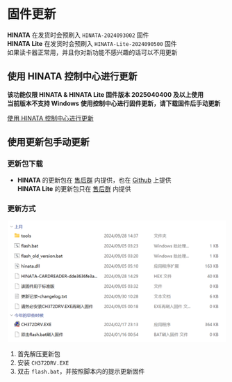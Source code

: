 # 固件更新
**HINATA** 在发货时会预刷入 `HINATA-2024093002` 固件  
**HINATA Lite** 在发货时会预刷入 `HINATA-Lite-2024090500` 固件  
如果读卡器正常用，并且你对新功能不感兴趣的话可以不用更新

## 使用 HINATA 控制中心进行更新
**该功能仅限 HINATA & HINATA Lite 固件版本 2025040400 及以上使用**  
**当前版本不支持 Windows 使用控制中心进行固件更新，请下载固件后手动更新**

[使用 HINATA 控制中心进行更新](/HCC/#固件更新)

## 使用更新包手动更新

### 更新包下载
* **HINATA** 的更新包在 [售后群](https://qm.qq.com/q/r6ptk9XsQ2) 内提供，也在 [Github](https://github.com/nerimoe/HINATA-release/releases) 上提供  
**HINATA Lite** 的更新包只在 [售后群](https://qm.qq.com/q/r6ptk9XsQ2) 内提供
  
### 更新方式
![update](assets/update.png)
1. 首先解压更新包
2. 安装 `CH372DRV.EXE`
3. 双击 `flash.bat`，并按照脚本内的提示更新固件